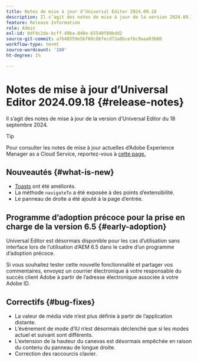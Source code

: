 ```yaml
---
title: Notes de mise à jour d’Universal Editor 2024.09.18
description: Il s’agit des notes de mise à jour de la version 2024.09.18 d’Universal Editor.
feature: Release Information
role: Admin
exl-id: 0df4c2de-bcff-49ba-840e-65540f89bdd2
source-git-commit: a7b48559e5bf60c86fecd73a8bcef6c9aaa03b80
workflow-type: tm+mt
source-wordcount: '180'
ht-degree: 1%

---
```


# Notes de mise à jour d’Universal Editor 2024.09.18 {#release-notes}

Il s’agit des notes de mise à jour de la version d’Universal Editor du 18 septembre 2024.

>[!TIP]
>
>Pour consulter les notes de mise à jour actuelles d’Adobe Experience Manager as a Cloud Service, reportez-vous à [cette page.](/help/release-notes/release-notes-cloud/release-notes-current.md)

## Nouveautés {#what-is-new}

* [Toasts](https://spectrum.adobe.com/page/toast/) ont été améliorés.
* La méthode `navigateTo` a été exposée à des points d’extensibilité.
* Le panneau de droite a été ajouté à la page d’entrée.

## Programme d’adoption précoce pour la prise en charge de la version 6.5 {#early-adoption}

Universal Editor est désormais disponible pour les cas d’utilisation sans interface lors de l’utilisation d’AEM 6.5 dans le cadre d’un programme d’adoption précoce.

Si vous souhaitez tester cette nouvelle fonctionnalité et partager vos commentaires, envoyez un courrier électronique à votre responsable du succès client Adobe à partir de l’adresse électronique associée à votre Adobe ID.

## Correctifs {#bug-fixes}

* La valeur de média vide n’est plus définie à partir de l’application distante.
* L’événement de mode d’IU n’est désormais déclenché que si les modes actuel et suivant sont différents.
* L’extension de la hauteur du canevas est désormais empêchée en raison du contenu du panneau de longue droite.
* Correction des raccourcis clavier.
